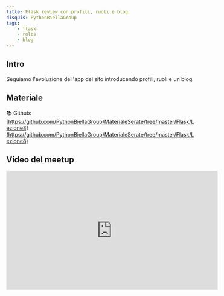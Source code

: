 ```yaml
---
title: Flask review con profili, ruoli e blog
disquis: PythonBiellaGroup
tags:
    - flask
    - roles
    - blog
---
```


## Intro

Seguiamo l'evoluzione dell'app del sito introducendo profili, ruoli e un blog.

## Materiale

📚 Github:
[https://github.com/PythonBiellaGroup/MaterialeSerate/tree/master/Flask/Lezione8](https://github.com/PythonBiellaGroup/MaterialeSerate/tree/master/Flask/Lezione8)

## Video del meetup

<iframe width="560" height="315" src="https://www.youtube.com/embed/al0kBJQzv7c?si=q1aNuplKTfaOcAKj" title="YouTube video player" frameborder="0" allow="accelerometer; autoplay; clipboard-write; encrypted-media; gyroscope; picture-in-picture; web-share" allowfullscreen></iframe>